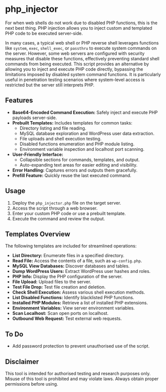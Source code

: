 # php_injector

For when web shells do not work due to disabled PHP functions, this is the next best thing. PHP injection allows you to inject custom and templated PHP code to be executed server-side.

In many cases, a typical web shell or PHP reverse shell leverages functions like `system`, `exec`, `shell_exec`, or `passthru` to execute system commands on the server. However, some web servers are configured with security measures that disable these functions, effectively preventing standard shell commands from being executed. This script provides an alternative by allowing you to inject and execute PHP code directly, bypassing the limitations imposed by disabled system command functions. It is particularly useful in penetration testing scenarios where system-level access is restricted but the server still interprets PHP.

## Features

- **Base64-Encoded Command Execution:** Safely inject and execute PHP payloads server-side.
- **Prebuilt Templates:** Includes templates for common tasks:
  - Directory listing and file reading.
  - MySQL database exploration and WordPress user data extraction.
  - File uploads and shell execution testing.
  - Disabled functions enumeration and PHP module listing.
  - Environment variable inspection and localhost port scanning.
- **User-Friendly Interface:**
  - Collapsible sections for commands, templates, and output.
  - Auto-expanding text areas for easier editing and visibility.
- **Error Handling:** Captures errors and outputs them gracefully.
- **Prefill Feature:** Quickly reuse the last executed command.

## Usage

1. Deploy the `php_injector.php` file on the target server.
2. Access the script through a web browser.
3. Enter your custom PHP code or use a prebuilt template.
4. Execute the command and review the output.

## Templates Overview

The following templates are included for streamlined operations:

- **List Directory:** Enumerate files in a specified directory.
- **Read File:** Access the contents of a file, such as `wp-config.php`.
- **MySQL View Databases:** Discover databases and tables.
- **Dump WordPress Users:** Extract WordPress user hashes and roles.
- **PHP Info:** Display the PHP configuration of the server.
- **File Upload:** Upload files to the server.
- **Test File Drop:** Test file creation and deletion.
- **Check Shell Execution:** Assess various shell execution methods.
- **List Disabled Functions:** Identify blacklisted PHP functions.
- **Installed PHP Modules:** Retrieve a list of installed PHP extensions.
- **Environment Variables:** View server environment variables.
- **Scan Localhost:** Scan open ports on localhost.
- **Outbound Web Request:** Test external web requests.

## To Do

- Add password protection to prevent unauthorised use of the script.

## Disclaimer

This tool is intended for authorised testing and research purposes only. Misuse of this tool is prohibited and may violate laws. Always obtain proper permissions before using.

